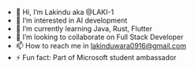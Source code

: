 - 👋 Hi, I’m Lakindu aka @LAKI-1
- 👀 I’m interested in AI development
- 🌱 I’m currently learning Java, Rust, Flutter
- 💞️ I’m looking to collaborate on Full Stack Developer
- 📫 How to reach me in lakinduwara0916@gmail.com
- ⚡ Fun fact: Part of Microsoft student ambassador

<!---
LAKI-1/LAKI-1 is a ✨ special ✨ repository because its `README.md` (this file) appears on your GitHub profile.
You can click the Preview link to take a look at your changes.
--->
